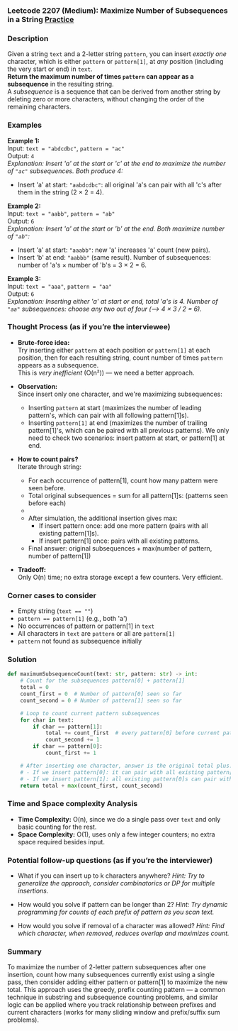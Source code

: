 ### Leetcode 2207 (Medium): Maximize Number of Subsequences in a String [Practice](https://leetcode.com/problems/maximize-number-of-subsequences-in-a-string)

### Description  
Given a string `text` and a 2-letter string `pattern`, you can insert *exactly one* character, which is either `pattern` or `pattern[1]`, at *any* position (including the very start or end) in `text`.  
**Return the maximum number of times `pattern` can appear as a subsequence** in the resulting string.  
A *subsequence* is a sequence that can be derived from another string by deleting zero or more characters, without changing the order of the remaining characters.

### Examples  

**Example 1:**  
Input: `text = "abdcdbc"`, `pattern = "ac"`  
Output: `4`  
*Explanation: Insert 'a' at the start or 'c' at the end to maximize the number of `"ac"` subsequences. Both produce 4:*
- Insert 'a' at start: `"aabdcdbc"`: all original 'a's can pair with all 'c's after them in the string (2 × 2 = 4).

**Example 2:**  
Input: `text = "aabb"`, `pattern = "ab"`  
Output: `6`  
*Explanation: Insert 'a' at the start or 'b' at the end. Both maximize number of `"ab"`:*
- Insert 'a' at start: `"aaabb"`: new 'a' increases 'a' count (new pairs).
- Insert 'b' at end: `"aabbb"` (same result). Number of subsequences: number of 'a's × number of 'b's = 3 × 2 = 6.

**Example 3:**  
Input: `text = "aaa"`, `pattern = "aa"`  
Output: `6`  
*Explanation: Inserting either 'a' at start or end, total 'a's is 4. Number of `"aa"` subsequences: choose any two out of four (⟶ 4 × 3 / 2 = 6).*

### Thought Process (as if you’re the interviewee)  

- **Brute-force idea:**  
  Try inserting either `pattern` at each position or `pattern[1]` at each position, then for each resulting string, count number of times `pattern` appears as a subsequence.  
  This is *very inefficient* (O(n²)) — we need a better approach.
  
- **Observation:**  
  Since insert only one character, and we're maximizing subsequences:  
  - Inserting `pattern` at start (maximizes the number of leading pattern's, which can pair with all following pattern[1]s).
  - Inserting `pattern[1]` at end (maximizes the number of trailing pattern[1]'s, which can be paired with all previous patterns).
  We only need to check two scenarios: insert pattern at start, or pattern[1] at end.

- **How to count pairs?**  
  Iterate through string:
   - For each occurrence of pattern[1], count how many pattern were seen before.
   - Total original subsequences = sum for all pattern[1]s: (patterns seen before each)
   - 
  - After simulation, the additional insertion gives max:
    - If insert pattern once: add one more pattern (pairs with all existing pattern[1]s).
    - If insert pattern[1] once: pairs with all existing patterns.
  - Final answer: original subsequences + max(number of pattern, number of pattern[1])

- **Tradeoff:**  
  Only O(n) time; no extra storage except a few counters. Very efficient.

### Corner cases to consider  
- Empty string (`text == ""`)
- `pattern == pattern[1]` (e.g., both 'a')
- No occurrences of pattern or pattern[1] in `text`
- All characters in `text` are `pattern` or all are `pattern[1]`
- `pattern` not found as subsequence initially

### Solution

```python
def maximumSubsequenceCount(text: str, pattern: str) -> int:
    # Count for the subsequences pattern[0] + pattern[1]
    total = 0
    count_first = 0  # Number of pattern[0] seen so far
    count_second = 0 # Number of pattern[1] seen so far

    # Loop to count current pattern subsequences
    for char in text:
        if char == pattern[1]:
            total += count_first  # every pattern[0] before current pattern[1] forms a subsequence
            count_second += 1
        if char == pattern[0]:
            count_first += 1

    # After inserting one character, answer is the original total plus:
    # - If we insert pattern[0]: it can pair with all existing pattern[1]s (at the start)
    # - If we insert pattern[1]: all existing pattern[0]s can pair with it (at the end)
    return total + max(count_first, count_second)
```

### Time and Space complexity Analysis  

- **Time Complexity:** O(n), since we do a single pass over `text` and only basic counting for the rest.
- **Space Complexity:** O(1), uses only a few integer counters; no extra space required besides input.

### Potential follow-up questions (as if you’re the interviewer)  

- What if you can insert up to k characters anywhere?
  *Hint: Try to generalize the approach, consider combinatorics or DP for multiple insertions.*

- How would you solve if pattern can be longer than 2?
  *Hint: Try dynamic programming for counts of each prefix of pattern as you scan text.*

- How would you solve if removal of a character was allowed?
  *Hint: Find which character, when removed, reduces overlap and maximizes count.*

### Summary
To maximize the number of 2-letter pattern subsequences after one insertion, count how many subsequences currently exist using a single pass, then consider adding either pattern or pattern[1] to maximize the new total. This approach uses the greedy, prefix counting pattern — a common technique in substring and subsequence counting problems, and similar logic can be applied where you track relationship between prefixes and current characters (works for many sliding window and prefix/suffix sum problems).